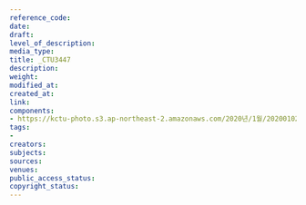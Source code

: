 ```yaml
---
reference_code: 
date: 
draft: 
level_of_description: 
media_type: 
title: _CTU3447
description: 
weight: 
modified_at: 
created_at: 
link: 
components:
- https://kctu-photo.s3.ap-northeast-2.amazonaws.com/2020년/1월/20200102_2020년+민주노총+시무식/_CTU3447.jpg
tags:
- 
creators: 
subjects: 
sources: 
venues: 
public_access_status: 
copyright_status: 
---
```


